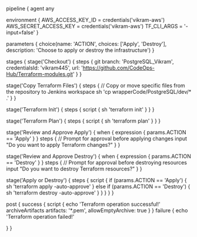 pipeline {
    agent any
    
environment {
        AWS_ACCESS_KEY_ID     = credentials('vikram-aws')
        AWS_SECRET_ACCESS_KEY = credentials('vikram-aws')
        TF_CLI_ARGS           = '-input=false'
    }
    
parameters {
        choice(name: 'ACTION', choices: ['Apply', 'Destroy'], description: 'Choose to apply or destroy the infrastructure')
    }
    
stages {
        stage('Checkout') {
            steps {
                git branch: 'PostgreSQL_Vikram', credentialsId: 'vikram445', url: 'https://github.com/CodeOps-Hub/Terraform-modules.git'
            }
        }
        
stage('Copy Terraform Files') {
            steps {
                // Copy or move specific files from the repository to Jenkins workspace
                sh 'cp wrapperCode/PostgreSQL/dev/* .'
            }
        }
        
stage('Terraform Init') {
            steps {
                script {
                    sh 'terraform init'
                }
            }
        }
        
stage('Terraform Plan') {
            steps {
                script {
                    sh 'terraform plan'
                }
            }
        }
        
stage('Review and Approve Apply') {
            when {
                expression { params.ACTION == 'Apply' }
            }
            steps {
                // Prompt for approval before applying changes
                input "Do you want to apply Terraform changes?"
            }
        }
        
stage('Review and Approve Destroy') {
            when {
                expression { params.ACTION == 'Destroy' }
            }
            steps {
                // Prompt for approval before destroying resources
                input "Do you want to destroy Terraform resources?"
            }
        }
        
stage('Apply or Destroy') {
            steps {
                script {
                    if (params.ACTION == 'Apply') {
                        sh 'terraform apply -auto-approve'
                    } else if (params.ACTION == 'Destroy') {
                        sh 'terraform destroy -auto-approve'
                    }
                }
            }
        }
    }
    
post {
        success {
            script {
                    echo 'Terraform operation successful!'
                    archiveArtifacts artifacts: '*.pem', allowEmptyArchive: true
            }
        }
        failure {
            echo 'Terraform operation failed!'
            
}
}
